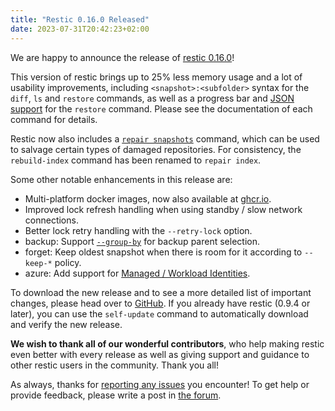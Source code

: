 ```yaml
---
title: "Restic 0.16.0 Released"
date: 2023-07-31T20:42:23+02:00
---
```


We are happy to announce the release of [restic 0.16.0](https://github.com/restic/restic/releases/v0.16.0)!

This version of restic brings up to 25% less memory usage and a lot of usability improvements, including `<snapshot>:<subfolder>` syntax for the `diff`, `ls` and `restore` commands, as well as a progress bar and [JSON support](https://restic.readthedocs.io/en/stable/075_scripting.html#restore) for the `restore` command. Please see the documentation of each command for details.

Restic now also includes a [`repair snapshots`](https://restic.readthedocs.io/en/stable/077_troubleshooting.html) command, which can be used to salvage certain types of damaged repositories. For consistency, the `rebuild-index` command has been renamed to `repair index`.

Some other notable enhancements in this release are:

 * Multi-platform docker images, now also available at [ghcr.io](https://github.com/restic/restic/pkgs/container/restic).
 * Improved lock refresh handling when using standby / slow network connections.
 * Better lock retry handling with the `--retry-lock` option.
 * backup: Support [`--group-by`](https://restic.readthedocs.io/en/stable/040_backup.html#file-change-detection) for backup parent selection.
 * forget: Keep oldest snapshot when there is room for it according to `--keep-*` policy.
 * azure: Add support for [Managed / Workload Identities](https://restic.readthedocs.io/en/stable/030_preparing_a_new_repo.html#microsoft-azure-blob-storage).

To download the new release and to see a more detailed list of important changes, please head over to [GitHub](https://github.com/restic/restic/releases/v0.16.0). If you already have restic (0.9.4 or later), you can use the `self-update` command to automatically download and verify the new release.

**We wish to thank all of our wonderful contributors**, who help making restic even better with every release as well as giving support and guidance to other restic users in the community. Thank you all!

As always, thanks for [reporting any issues](https://github.com/restic/restic/issues/new/choose) you encounter! To get help or provide feedback, please write a post in [the forum](https://forum.restic.net).
